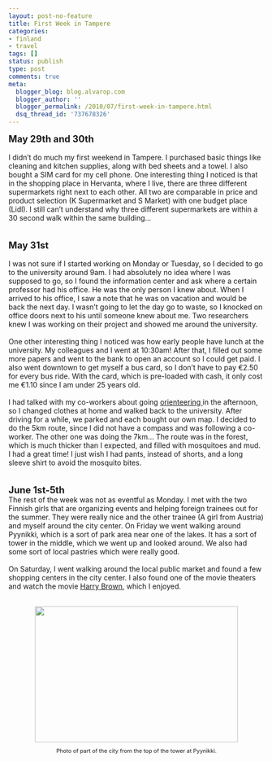 ```yaml
---
layout: post-no-feature
title: First Week in Tampere
categories:
- finland
- travel
tags: []
status: publish
type: post
comments: true
meta:
  blogger_blog: blog.alvarop.com
  blogger_author: ''
  blogger_permalink: /2010/07/first-week-in-tampere.html
  dsq_thread_id: '737678326'
---
```

<span style="font-size:130%;"><span style="font-weight: bold;">May 29th and 30th</span></span><br /><br />I didn’t do much my first weekend in Tampere. I purchased basic things like cleaning and kitchen supplies, along with bed sheets and a towel. I also bought a SIM card for my cell phone. One interesting thing I noticed is that in the shopping place in Hervanta, where I live, there are three different supermarkets right next to each other.  All two are comparable in price and product selection (K Supermarket and S Market) with one budget place (Lidl). I still can’t understand why three different supermarkets are within a 30 second walk within the same building…<br /><br /><br /><span style="font-size:130%;"><span style="font-weight: bold;">May 31st</span></span><br /><br />I was not sure if I started working on Monday or Tuesday, so I decided to go to the university around 9am. I had absolutely no idea where I was supposed to go, so I found the information center and ask where a certain professor had his office. He was the only person I knew about. When I arrived to his office, I saw a note that he was on vacation and would be back the next day. I wasn’t going to let the day go to waste, so I knocked on office doors next to his until someone knew about me. Two researchers knew I was working on their project and showed me around the university.<br /><br />One other interesting thing I noticed was how early people have lunch at the university. My colleagues and I went at 10:30am! After that, I filled out some more papers and went to the bank to open an account so I could get paid. I also went downtown to get myself a bus card, so I don’t have to pay €2.50 for every bus ride. With the card, which is pre-loaded with cash, it only cost me €1.10 since I am under 25 years old.<br /><br />I had talked with my co-workers about going <a href="http://en.wikipedia.org/wiki/Orienteering">orienteering </a>in the afternoon, so I changed clothes at home and walked back to the university. After driving for a while, we parked and each bought our own map. I decided to do the 5km route, since I did not have a compass and was following a co-worker. The other one was doing the 7km… The route was in the forest, which is much thicker than I expected, and filled with mosquitoes and mud. I had a great time! I just wish I had pants, instead of shorts, and a long sleeve shirt to avoid the mosquito bites.<br /><br /><br /><span style="font-size:130%;"><span style="font-weight: bold;">June 1st-5th</span></span><br />The rest of the week was not as eventful as Monday. I met with the two Finnish girls that are organizing events and helping foreign trainees out for the summer. They were really nice and the other trainee (A girl from Austria) and myself around the city center. On Friday we went walking around Pyynikki, which is a sort of park area near one of the lakes. It has a sort of tower in the middle, which we went up and looked around. We also had some sort of local pastries which were really good.<br /><br />On Saturday, I went walking around the local public market and found a few shopping centers in the city center. I also found one of the movie theaters and watch the movie <a href="http://www.imdb.com/title/tt1289406/">Harry Brown</a>, which I enjoyed.<br /><br /><div style="text-align: center;"><a onblur="try {parent.deselectBloggerImageGracefully();} catch(e) {}" href="http://2.bp.blogspot.com/_k2p8q4xyXYc/TC4gGkSTcdI/AAAAAAAAAI0/YmwH27ZnXJM/s1600/IMG_1397.JPG"><img style="display: block; margin: 0px auto 10px; text-align: center; cursor: pointer; width: 400px; height: 267px;" src="http://2.bp.blogspot.com/_k2p8q4xyXYc/TC4gGkSTcdI/AAAAAAAAAI0/YmwH27ZnXJM/s400/IMG_1397.JPG" alt="" id="BLOGGER_PHOTO_ID_5489360293002965458" border="0" /></a><span style="font-size:78%;">Photo of part of the city from the top of the tower at Pyynikki.</span><br /></div>
